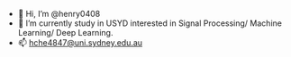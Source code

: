 - 👋 Hi, I’m @henry0408
- 👀 I’m currently study in USYD interested in Signal Processing/ Machine Learning/ Deep Learning.
- 📫 hche4847@uni.sydney.edu.au

<!---
henry0408/henry0408 is a ✨ special ✨ repository because its `README.md` (this file) appears on your GitHub profile.
You can click the Preview link to take a look at your changes.
--->

